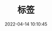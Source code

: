 ---
title: 标签
date: 2022-04-14 10:10:45
type: 'tags'
top_img: https://cdn.jsdelivr.net/gh/Douc1998/CDN-source/image/index.webp
---